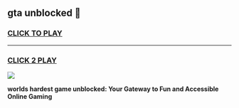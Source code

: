 
## gta unblocked 👋
<h3>
<a href="https://premium.freeplayer.one?title=gta_unblocked&ref=13F">CLICK TO PLAY</a></h3>
<hr>

<h3>
<a href="https://premium.freeplayer.one?title=gta_unblocked&ref=13F">CLICK 2 PLAY</a>
  
</h3>

<a href="https://premium.freeplayer.one?title=gta_unblocked&ref=12F/"><img src="https://clearcache.store/games.png"></a>


**worlds hardest game unblocked: Your Gateway to Fun and Accessible Online Gaming**
